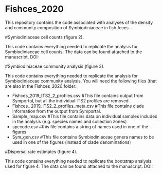 # Fishces_2020
This repository contains the code associated with analyses of the density and community composition of Symbiodiniaceae in fish feces.

#Symiodiniaceae cell counts (figure 2).

This code contains everything needed to replicate the analysis for Symbiodiniaceae cell counts. The data can be found attached to the manuscript. DOI:

#Symbiodiniaceae community analysis (figure 3).

This code contains everything needed to replicate the analysis for Symbiodiniaceae community analysis. 
You will need the following files (that are also in the Fishces_2020 folder: 
- Fishces_2019_ITS2_2_profiles.csv #This file contains output from Symportal, but all the individual ITS2 profiles are removed.
- Fishces_ 2019_ITS2_2_profiles_meta.csv #This file contains clade information from the output from Symportal.
- Sample_map.csv #This file contains data on individual samples included in the analysis (e.g. species names and collection zones)
- specode.csv #this file contains a string of names used in one of the figures
- Sym_gen.csv #This file contains Symbiodiniaceae genera names to be used in one of the figures (instead of clade denominations)

#Dispersal rate estimates (figure 4).

This code contains everything needed to replicate the bootstrap analysis used for figure 4. The data can be found attached to the manuscript. DOI:

